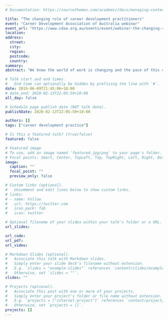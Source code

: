 ```yaml
---
# Documentation: https://sourcethemes.com/academic/docs/managing-content/

title: "The changing role of career development practitioners"
event: "Career Development Association of Australia webinar"
event_url: "https://www.cdaa.org.au/events/event/webinar-the-changing-role-of-career-development-practitioners"
location:
address:
  street:
  city:
  region:
  postcode:
  country:
summary:
abstract: "We know the world of work is changing and the pace of this change in some sectors is head-spinning. As practitioners, we attempt to keep up to date with industry changes so we can help our clients’ succeed in the labour market. Some changes we are starting to see include the rise of technology in recruitment and selection processes, increases in precarious employment, and rapid changes in industries that have impact on our client’s continued opportunities for employment. In this webinar, we ask are we immune from disruption or changes to our jobs? We will look at a new study which examined the job descriptions of career practitioners working in higher education. This research paints a picture of practitioners working in an environment demanding innovation and redefinition of who we are and what we do. We will then open up the discussion about what changes practitioners are experiencing in private practice, organisations, community and education sectors."

# Talk start and end times.
#   End time can optionally be hidden by prefixing the line with `#`.
date: 2019-06-09T21:45:06+10:00
# date_end: 2020-02-13T22:05:59+10:00
all_day: false

# Schedule page publish date (NOT talk date).
publishDate: 2020-02-13T22:05:59+10:00

authors: []
tags: ["career development practice"]

# Is this a featured talk? (true/false)
featured: false

# Featured image
# To use, add an image named `featured.jpg/png` to your page's folder. 
# Focal points: Smart, Center, TopLeft, Top, TopRight, Left, Right, BottomLeft, Bottom, BottomRight.
image:
  caption: ""
  focal_point: ""
  preview_only: false

# Custom links (optional).
#   Uncomment and edit lines below to show custom links.
# links:
# - name: Follow
#   url: https://twitter.com
#   icon_pack: fab
#   icon: twitter

# Optional filename of your slides within your talk's folder or a URL.
url_slides:

url_code:
url_pdf:
url_video:

# Markdown Slides (optional).
#   Associate this talk with Markdown slides.
#   Simply enter your slide deck's filename without extension.
#   E.g. `slides = "example-slides"` references `content/slides/example-slides.md`.
#   Otherwise, set `slides = ""`.
slides: ""

# Projects (optional).
#   Associate this post with one or more of your projects.
#   Simply enter your project's folder or file name without extension.
#   E.g. `projects = ["internal-project"]` references `content/project/deep-learning/index.md`.
#   Otherwise, set `projects = []`.
projects: []
---
```


